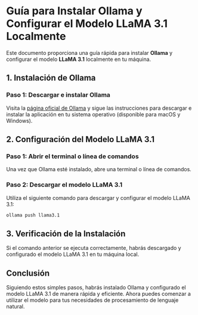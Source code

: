 
# Guía para Instalar Ollama y Configurar el Modelo LLaMA 3.1 Localmente

Este documento proporciona una guía rápida para instalar **Ollama** y configurar el modelo **LLaMA 3.1** localmente en tu máquina.

## 1. Instalación de Ollama

### Paso 1: Descargar e instalar Ollama

Visita la [página oficial de Ollama](https://ollama.com) y sigue las instrucciones para descargar e instalar la aplicación en tu sistema operativo (disponible para macOS y Windows).

## 2. Configuración del Modelo LLaMA 3.1

### Paso 1: Abrir el terminal o línea de comandos

Una vez que Ollama esté instalado, abre una terminal o línea de comandos.

### Paso 2: Descargar el modelo LLaMA 3.1

Utiliza el siguiente comando para descargar y configurar el modelo LLaMA 3.1:

```bash
ollama push llama3.1
```

## 3. Verificación de la Instalación

Si el comando anterior se ejecuta correctamente, habrás descargado y configurado el modelo LLaMA 3.1 en tu máquina local.

## Conclusión

Siguiendo estos simples pasos, habrás instalado Ollama y configurado el modelo LLaMA 3.1 de manera rápida y eficiente. Ahora puedes comenzar a utilizar el modelo para tus necesidades de procesamiento de lenguaje natural.
